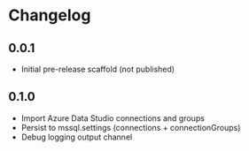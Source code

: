# Changelog

## 0.0.1
- Initial pre-release scaffold (not published)

## 0.1.0
- Import Azure Data Studio connections and groups
- Persist to mssql.settings (connections + connectionGroups)
- Debug logging output channel
